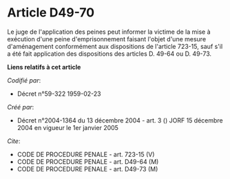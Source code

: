 # Article D49-70

Le juge de l'application des peines peut informer la victime de la mise à exécution d'une peine d'emprisonnement faisant
l'objet d'une mesure d'aménagement conformément aux dispositions de l'article 723-15, sauf s'il a été fait application des
dispositions des articles D. 49-64 ou D. 49-73.

**Liens relatifs à cet article**

_Codifié par_:

  - Décret n°59-322 1959-02-23

_Créé par_:

  - Décret n°2004-1364 du 13 décembre 2004 - art. 3 () JORF 15 décembre 2004 en vigueur le 1er janvier 2005

_Cite_:

  - CODE DE PROCEDURE PENALE - art. 723-15 (V)
  - CODE DE PROCEDURE PENALE - art. D49-64 (M)
  - CODE DE PROCEDURE PENALE - art. D49-73 (M)
